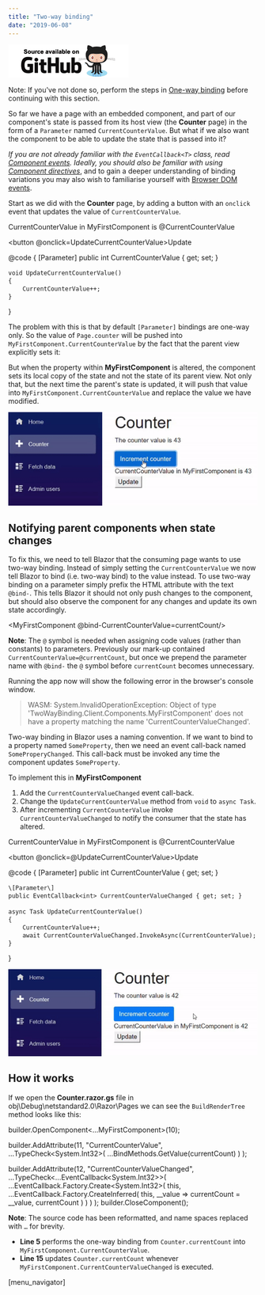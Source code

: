 ```yaml
---
title: "Two-way binding"
date: "2019-06-08"
---
```


[![](images/SourceLink.png)](https://github.com/mrpmorris/blazor-university/tree/master/src/Components/TwoWayBinding)

Note: If you've not done so, perform the steps in [One-way binding](/components/one-way-binding/) before continuing with this section.

So far we have a page with an embedded component, and part of our component's state is passed from its host view (the **Counter** page) in the form of a `Parameter` named `CurrentCounterValue`. But what if we also want the component to be able to update the state that is passed into it?

_If you are not already familiar with the `EventCallback<T>` class, read [Component events](https://blazor-university.com/components/component-events/). Ideally, you should also be familiar with using [Component directives](https://blazor-university.com/components/literals-expressions-and-directives/)_, and to gain a deeper understanding of binding variations you may also wish to familiarise yourself with [Browser DOM events](/components/component-events/browser-dom-events/).

Start as we did with the **Counter** page, by adding a button with an `onclick` event that updates the value of `CurrentCounterValue`.

<div>
    CurrentCounterValue in MyFirstComponent is @CurrentCounterValue
</div>

<button @onclick=UpdateCurrentCounterValue>Update</button>

@code {
    \[Parameter\]
    public int CurrentCounterValue { get; set; }

    void UpdateCurrentCounterValue()
    {
        CurrentCounterValue++;
    }
}

The problem with this is that by default `[Parameter]` bindings are one-way only. So the value of `Page.counter` will be pushed into `MyFirstComponent.CurrentCounterValue` by the fact that the parent view explicitly sets it:

<MyFirstComponent CurrentCounterValue=@currentCount/>

But when the property within **MyFirstComponent** is altered, the component sets its local copy of the state and not the state of its parent view. Not only that, but the next time the parent's state is updated, it will push that value into `MyFirstComponent.CurrentCounterValue` and replace the value we have modified.

![](images/ComponentFailedTwoWayBinding.gif)

## Notifying parent components when state changes

To fix this, we need to tell Blazor that the consuming page wants to use two-way binding. Instead of simply setting the `CurrentCounterValue` we now tell Blazor to bind (i.e. two-way bind) to the value instead. To use two-way binding on a parameter simply prefix the HTML attribute with the text `@bind-`. This tells Blazor it should not only push changes to the component, but should also observe the component for any changes and update its own state accordingly.

<MyFirstComponent @bind-CurrentCounterValue=currentCount/>

**Note**: The `@` symbol is needed when assigning code values (rather than constants) to parameters. Previously our mark-up contained `CurrentCounterValue=@currentCount`, but once we prepend the parameter name with `@bind-` the `@` symbol before `currentCount` becomes unnecessary.

Running the app now will show the following error in the browser's console window.

> WASM: System.InvalidOperationException: Object of type 'TwoWayBinding.Client.Components.MyFirstComponent' does not have a property matching the name 'CurrentCounterValueChanged'.

Two-way binding in Blazor uses a naming convention. If we want to bind to a property named `SomeProperty`, then we need an event call-back named `SomeProperyChanged`. This call-back must be invoked any time the component updates `SomeProperty`.

To implement this in **MyFirstComponent**

1. Add the `CurrentCounterValueChanged` event call-back.
2. Change the `UpdateCurrentCounterValue` method from `void` to `async Task`.
3. After incrementing `CurrentCounterValue` invoke `CurrentCounterValueChanged` to notify the consumer that the state has altered.

<div>
    CurrentCounterValue in MyFirstComponent is @CurrentCounterValue
</div>

<button @onclick=@UpdateCurrentCounterValue>Update</button>

@code {
    \[Parameter\]
    public int CurrentCounterValue { get; set; }

    \[Parameter\]
    public EventCallback<int> CurrentCounterValueChanged { get; set; }

    async Task UpdateCurrentCounterValue()
    {
        CurrentCounterValue++;
        await CurrentCounterValueChanged.InvokeAsync(CurrentCounterValue);
    }
}

![](images/ComponentCorrectTwoWayBinding.gif)

## How it works

If we open the **Counter.razor.gs** file in obj\\Debug\\netstandard2.0\\Razor\\Pages we can see the `BuildRenderTree` method looks like this:

builder.OpenComponent<...MyFirstComponent>(10);

builder.AddAttribute(11, "CurrentCounterValue", 
	...TypeCheck<System.Int32>(
		...BindMethods.GetValue(currentCount)
	)
);

builder.AddAttribute(12, "CurrentCounterValueChanged",
	...TypeCheck<...EventCallback<System.Int32>>(
		...EventCallback.Factory.Create<System.Int32>(
			this,
			...EventCallback.Factory.CreateInferred(
				this,
				\_\_value => currentCount = \_\_value,
				currentCount
			)
		)
	)
);
builder.CloseComponent();

**Note**: The source code has been reformatted, and name spaces replaced with `…` for brevity.

- **Line 5** performs the one-way binding from `Counter.currentCount` into `MyFirstComponent.CurrentCounterValue`.
- **Line 15** updates `Counter.currentCount` whenever `MyFirstComponent.CurrentCounterValueChanged` is executed.

\[menu\_navigator\]

